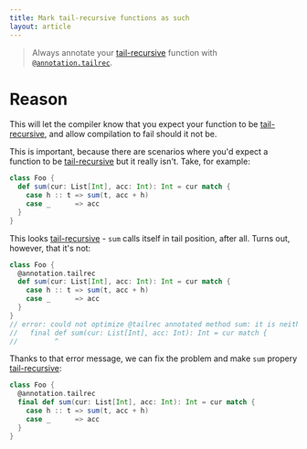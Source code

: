 ```yaml
---
title: Mark tail-recursive functions as such
layout: article
---
```


> Always annotate your [tail-recursive] function with [`@annotation.tailrec`].

# Reason

This will let the compiler know that you expect your function to be [tail-recursive], and allow compilation to fail should it not be.

This is important, because there are scenarios where you'd expect a function to be [tail-recursive] but it really isn't. Take, for example:

```scala
class Foo {
  def sum(cur: List[Int], acc: Int): Int = cur match {
    case h :: t => sum(t, acc + h)
    case _      => acc
  }
}
```

This looks [tail-recursive] - `sum` calls itself in tail position, after all. Turns out, however, that it's not:

```scala
class Foo {
  @annotation.tailrec
  def sum(cur: List[Int], acc: Int): Int = cur match {
    case h :: t => sum(t, acc + h)
    case _      => acc
  }
}
// error: could not optimize @tailrec annotated method sum: it is neither private nor final so can be overridden
//   final def sum(cur: List[Int], acc: Int): Int = cur match {
//         ^
```

Thanks to that error message, we can fix the problem and make `sum` propery [tail-recursive]:

```scala
class Foo {
  @annotation.tailrec
  final def sum(cur: List[Int], acc: Int): Int = cur match {
    case h :: t => sum(t, acc + h)
    case _      => acc
  }
}
```

[recursive]:../definitions/recursion.html
[tail-recursive]:../definitions/tail_recursion.html
[`@annotation.tailrec`]:https://www.scala-lang.org/api/2.12.8/scala/annotation/tailrec.html

